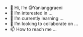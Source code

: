- 👋 Hi, I’m @Yanianggraeni
- 👀 I’m interested in ...
- 🌱 I’m currently learning ...
- 💞️ I’m looking to collaborate on ...
- 📫 How to reach me ...

<!---
Yanianggraeni/Yanianggraeni is a ✨ special ✨ repository because its `README.md` (this file) appears on your GitHub profile.
You can click the Preview link to take a look at your changes.
--->
